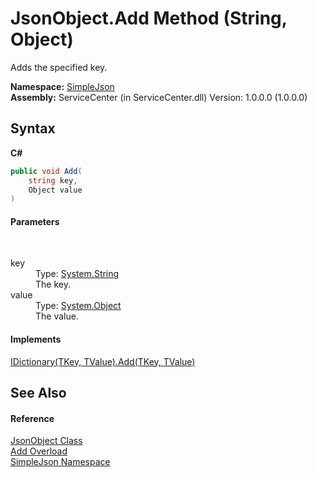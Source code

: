# JsonObject.Add Method (String, Object)
 

Adds the specified key.

**Namespace:**&nbsp;<a href="ea63a809-e4a6-ba19-c147-e5c6fb6b1f81">SimpleJson</a><br />**Assembly:**&nbsp;ServiceCenter (in ServiceCenter.dll) Version: 1.0.0.0 (1.0.0.0)

## Syntax

**C#**<br />
``` C#
public void Add(
	string key,
	Object value
)
```


#### Parameters
&nbsp;<dl><dt>key</dt><dd>Type: <a href="http://msdn2.microsoft.com/zh-cn/library/s1wwdcbf" target="_blank">System.String</a><br />The key.</dd><dt>value</dt><dd>Type: <a href="http://msdn2.microsoft.com/zh-cn/library/e5kfa45b" target="_blank">System.Object</a><br />The value.</dd></dl>

#### Implements
<a href="http://msdn2.microsoft.com/zh-cn/library/cy7xta5e" target="_blank">IDictionary(TKey, TValue).Add(TKey, TValue)</a><br />

## See Also


#### Reference
<a href="b548c5de-7a49-c3d8-648f-f4f1646e49bc">JsonObject Class</a><br /><a href="a9530750-fc6f-bf3c-dbae-ebce2535ed82">Add Overload</a><br /><a href="ea63a809-e4a6-ba19-c147-e5c6fb6b1f81">SimpleJson Namespace</a><br />
